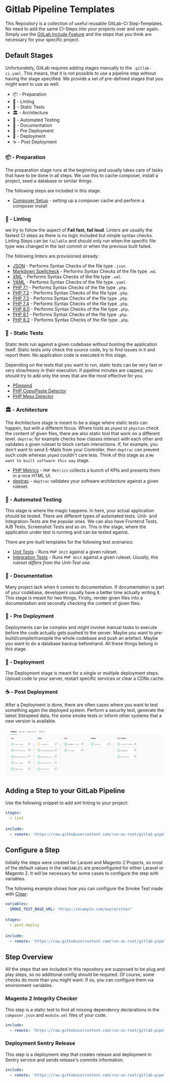 # Gitlab Pipeline Templates

This Repository is a collection of useful reusable GitLab-Ci Step-Templates. No need to add the same CI-Steps into your 
projects over and over again. Simply use the 
[GitLab Include Feature](https://docs.gitlab.com/ee/ci/yaml/README.html#include) and the steps that you think are 
necessary for your specific project.

## Default Stages

Unfortunately, GitLab requires adding stages manually to the `.gitlab-ci.yaml`. This means, that it is not possible to 
use a pipeline step without having the stage specified. We provide a set of pre-defined stages that you might want to 
use as well.

- 📦 - Preparation
- 🌈 - Linting
- 🏰 - Static Tests
- 🏛 - Architecture
- 🦄 - Automated Testing
- 📄 - Documentation
- 🧱 - Pre Deployment
- 🚀 - Deployment
- ☕️ - Post Deployment

### 📦 - Preparation

The preparation stage runs at the beginning and usually takes care of tasks that have to be done in all steps. We use 
this to cache composer, install a project, seed a database or similar things.

The following steps are included in this stage.

- [Composer Setup](/preperation/composer.yml) - setting up a composer cache and perform a composer install

### 🌈 - Linting

we try to follow the aspect of **Fail fast, fail loud**. Linters are usually the fastest CI steps as there is no logic 
included but simple syntax checks. Linting Steps can be `failable` and should only run when the specific file type was
changed in the last commit or when the previous built failed.

The following linters are provisioned already:

- [JSON](/linter/json.yaml) - Performs Syntax Checks of the file type `.json`.
- [Markdown Spellcheck](/linter/markdown_spellcheck.yaml) - Performs Syntax Checks of the file type `.md`.
- [XML](/linter/xml.yaml) - Performs Syntax Checks of the file type `.xml`.
- [YAML](/linter/yaml.yaml) - Performs Syntax Checks of the file type `.yaml`.
- [PHP 7.1](/linter/php7.1.yaml) - Performs Syntax Checks of the file type `.php`.
- [PHP 7.2](/linter/php7.2.yaml) - Performs Syntax Checks of the file type `.php`.
- [PHP 7.3](/linter/php7.3.yaml) - Performs Syntax Checks of the file type `.php`.
- [PHP 7.4](/linter/php7.4.yaml) - Performs Syntax Checks of the file type `.php`.
- [PHP 8.0](/linter/php8.0.yaml) - Performs Syntax Checks of the file type `.php`.
- [PHP 8.1](/linter/php8.1.yaml) - Performs Syntax Checks of the file type `.php`.
- [PHP 8.2](/linter/php8.2.yaml) - Performs Syntax Checks of the file type `.php`.

### 🏰 - Static Tests

Static tests run against a given codebase without booting the application itself. Static tests only check the source 
code, try to find issues in it and report them. No application code is executed in this stage.

Depending on the tests that you want to run, static tests can be very fast or very slow/heavy in their execution. If
pipeline minutes are capped, you should try to add only the ones that are the most effective for you. 

- [PDepend](/static/pdepend.yaml)
- [PHP Copy/Paste Detector](/static/phpcpd.yaml)
- [PHP Mess Detector](/static/phpmd.yaml)

### 🏛 - Architecture

The Architecture stage is meant to be a stage where static tests can happen, but with a different focus. Where tools as
`phpmd` or `phpstan` check the content of given files, there are also static tool that work on a different level. 
`deptrac` for example checks how classes interact with each other and validates a given ruleset to block certain 
interactions. If, for example, you don't want to send E-Mails from your Controller, then `deptrac` can prevent such code
whereas `phpmd` couldn't care less. Think of this stage as a `We want to built software this way` stage.

- [PHP Metrics](/static/phpmetrics.yaml) - `PHP Metrics` collects a bunch of KPIs and presents them in a nice HTML UI.
- [deptrac](/architecture/deptrac.yaml) - `deptrac` validates your software architecture against a given ruleset.

### 🦄 - Automated Testing

This stage is where the magic happens. In here, your actual application should be tested. There are different types of 
automated tests. Unit- and Integration-Tests are the popular ones. We can also have Frontend Tests, A/B Tests, 
Screenshot Tests and so on. This is the stage, where the application under test is running and can be tested against.

There are pre-built templates for the following test scenarios:

- [Unit Tests]() - Runs `PHP Unit` against a given ruleset.
- [Integration Tests]() - Runs `PHP Unit` against a given ruleset. _Usually, this ruleset differs from the Unit-Test one._

### 📄 - Documentation

Many project lack when it comes to documentation. If documentation is part of your codebase, developers usually have a
better time actually writing it. This stage is meant for two things. Firstly, render given files into a documentation 
and secondly checking the content of given files. 

### 🧱 - Pre Deployment

Deployments can be complex and might involve manual tasks to execute before the code actually gets pushed to the server.
Maybe you want to pre-build/compile/transpile the whole codebase and push an artefact. Maybe you want to do a database
backup beforehand. All these things belong in this stage.

### 🚀 - Deployment

The Deployment stage is meant for a single or multiple deployment steps. Upload code to your server, restart specific
services or clear a CDNs cache.

### ☕️ - Post Deployment

After a Deployment is done, there are often cases where you want to test something again the deployed system. Perform a 
security test, generate the latest Sitespeed data, fire some smoke tests or inform other systems that a new version is 
available.

![Pipeline Preview](/assets/PipelinePreview.png)

## Adding a Step to your GitLab Pipeline

Use the following snippet to add xml linting to your project:

```yaml
stages:
  - lint

include:
  - remote: 'https://raw.githubusercontent.com/run-as-root/gitlab-pipeline-templates/master/linter/xml.yaml'
```

## Configure a Step

Initially the steps were created for Laravel and Magento 2 Projects, so most of the default values in the `VARIABLES` are preconfigured for either Laravel or Magento 2. 
It will be necessary for some cases to configure the step with variables. 

The following example shows how you can configure the Smoke Test made with [Cigar](https://github.com/Brunty/cigar): 

```yaml
variables:
  SMOKE_TEST_BASE_URL: "https://example.com/overwritten"

stages:
  - post-deploy

include:
  - remote: 'https://raw.githubusercontent.com/run-as-root/gitlab-pipeline-templates/master/test/smoke.yaml'
```
 
## Step Overview

All the steps that are included in this repository are supposed to be plug and play steps, so no additional config should be required. Of course, some checks do more than you might want. If so, you can configure them via environment variables. 

### Magento 2 Integrity Checker

This step is a static test to find all missing dependency declarations in the `composer.json` and `module.xml` files of your code.

```yaml
include:
  - remote: 'https://raw.githubusercontent.com/run-as-root/gitlab-pipeline-templates/master/magento2/integrity-checker.yml'
```

### Deployment Sentry Release

This step is a deployment step that creates release and deployment in Sentry service and sends release's commits information.

```yaml
include:
  - remote: 'https://raw.githubusercontent.com/run-as-root/gitlab-pipeline-templates/master/deployment/sentry.yml'
```

